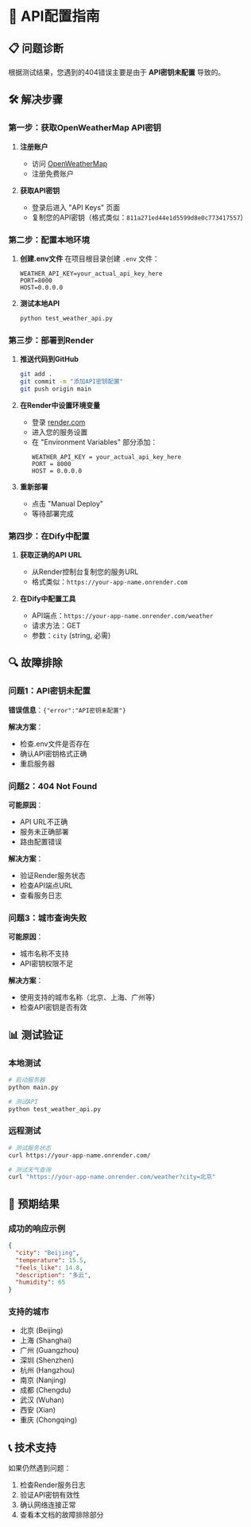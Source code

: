 # 🔧 API配置指南

## 📋 问题诊断

根据测试结果，您遇到的404错误主要是由于 **API密钥未配置** 导致的。

## 🛠️ 解决步骤

### 第一步：获取OpenWeatherMap API密钥

1. **注册账户**
   - 访问 [OpenWeatherMap](https://openweathermap.org/api)
   - 注册免费账户

2. **获取API密钥**
   - 登录后进入 "API Keys" 页面
   - 复制您的API密钥（格式类似：`811a271ed44e1d5599d8e0c773417557`）

### 第二步：配置本地环境

1. **创建.env文件**
   在项目根目录创建 `.env` 文件：
   ```
   WEATHER_API_KEY=your_actual_api_key_here
   PORT=8000
   HOST=0.0.0.0
   ```

2. **测试本地API**
   ```bash
   python test_weather_api.py
   ```

### 第三步：部署到Render

1. **推送代码到GitHub**
   ```bash
   git add .
   git commit -m "添加API密钥配置"
   git push origin main
   ```

2. **在Render中设置环境变量**
   - 登录 [render.com](https://render.com)
   - 进入您的服务设置
   - 在 "Environment Variables" 部分添加：
     ```
     WEATHER_API_KEY = your_actual_api_key_here
     PORT = 8000
     HOST = 0.0.0.0
     ```

3. **重新部署**
   - 点击 "Manual Deploy"
   - 等待部署完成

### 第四步：在Dify中配置

1. **获取正确的API URL**
   - 从Render控制台复制您的服务URL
   - 格式类似：`https://your-app-name.onrender.com`

2. **在Dify中配置工具**
   - API端点：`https://your-app-name.onrender.com/weather`
   - 请求方法：GET
   - 参数：`city` (string, 必需)

## 🔍 故障排除

### 问题1：API密钥未配置
**错误信息**：`{"error":"API密钥未配置"}`

**解决方案**：
- 检查.env文件是否存在
- 确认API密钥格式正确
- 重启服务器

### 问题2：404 Not Found
**可能原因**：
- API URL不正确
- 服务未正确部署
- 路由配置错误

**解决方案**：
- 验证Render服务状态
- 检查API端点URL
- 查看服务日志

### 问题3：城市查询失败
**可能原因**：
- 城市名称不支持
- API密钥权限不足

**解决方案**：
- 使用支持的城市名称（北京、上海、广州等）
- 检查API密钥是否有效

## 📊 测试验证

### 本地测试
```bash
# 启动服务器
python main.py

# 测试API
python test_weather_api.py
```

### 远程测试
```bash
# 测试服务状态
curl https://your-app-name.onrender.com/

# 测试天气查询
curl "https://your-app-name.onrender.com/weather?city=北京"
```

## 🎯 预期结果

### 成功的响应示例
```json
{
  "city": "Beijing",
  "temperature": 15.5,
  "feels_like": 14.8,
  "description": "多云",
  "humidity": 65
}
```

### 支持的城市
- 北京 (Beijing)
- 上海 (Shanghai)
- 广州 (Guangzhou)
- 深圳 (Shenzhen)
- 杭州 (Hangzhou)
- 南京 (Nanjing)
- 成都 (Chengdu)
- 武汉 (Wuhan)
- 西安 (Xian)
- 重庆 (Chongqing)

## 📞 技术支持

如果仍然遇到问题：
1. 检查Render服务日志
2. 验证API密钥有效性
3. 确认网络连接正常
4. 查看本文档的故障排除部分

